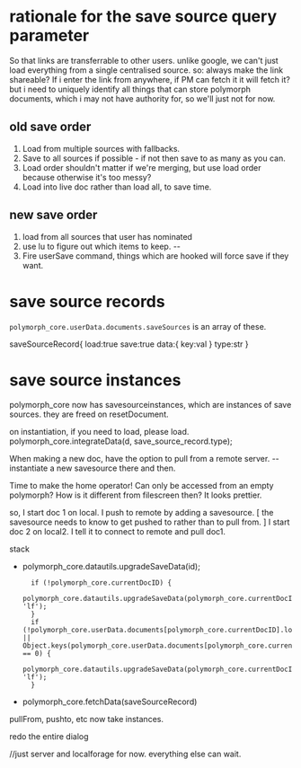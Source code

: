 # rationale for the save source query parameter
So that links are transferrable to other users. unlike google, we can't just load everything from a single centralised source. so: always make the link shareable? If i enter the link from anywhere, if PM can fetch it it will fetch it? but i need to uniquely identify all things that can store polymorph documents, which i may not have authority for, so we'll just not for now.

## old save order
1. Load from multiple sources with fallbacks.
2. Save to all sources if possible - if not then save to as many as you can. 
3. Load order shouldn't matter if we're merging, but use load order because otherwise it's too messy?
4. Load into live doc rather than load all, to save time.

## new save order
1. load from all sources that user has nominated
3. use lu to figure out which items to keep.
--
1. Fire userSave command, things which are hooked will force save if they want.

# save source records
`polymorph_core.userData.documents.saveSources` is an array of these.

saveSourceRecord{
    load:true
    save:true
    data:{
        key:val
    }
    type:str
}

# save source instances
polymorph_core now has savesourceinstances, which are instances of save sources. they are freed on resetDocument.


on instantiation, if you need to load, please load.
polymorph_core.integrateData(d, save_source_record.type);


When making a new doc, have the option to pull from a remote server. -- instantiate a new savesource there and then. 

Time to make the home operator! Can only be accessed from an empty polymorph? How is it different from filescreen then? It looks prettier.

so, I start doc 1 on local. I push to remote by adding a savesource. [ the savesource needs to know to get pushed to rather than to pull from. ] 
I start doc 2 on local2. I tell it to connect to remote and pull doc1. 

stack
- polymorph_core.datautils.upgradeSaveData(id);


        if (!polymorph_core.currentDocID) {
            polymorph_core.datautils.upgradeSaveData(polymorph_core.currentDocID, 'lf');
        }
        if (!polymorph_core.userData.documents[polymorph_core.currentDocID].loadHooks || Object.keys(polymorph_core.userData.documents[polymorph_core.currentDocID].loadHooks).length == 0) {
            polymorph_core.datautils.upgradeSaveData(polymorph_core.currentDocID, 'lf');
        }

- polymorph_core.fetchData(saveSourceRecord)



pullFrom, pushto, etc now take instances.

redo the entire dialog

//just server and localforage for now. everything else can wait.